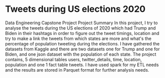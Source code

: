# Tweets during US elections 2020
Data Engineering Capstone Project
Project Summary
In this project, I try to analyse the tweets during the US elections of 2020 which had Trump and Biden in their hashtags in order to figure out the tweet timings, location and try to make a link the tweets from which states are more and what's the percentage of population tweeting during the elections. I have gathered the datasets from Kaggle and there are two datasets one for Trump and one for Biden, and one json dataset with the population of each state. 
The project contains, 5 dimensional tables users, twitter_details, time, location, population and one 1 fact table tweets. I have used spark for my ETL needs and the results are stored in Parquet format for further analysis needs.
